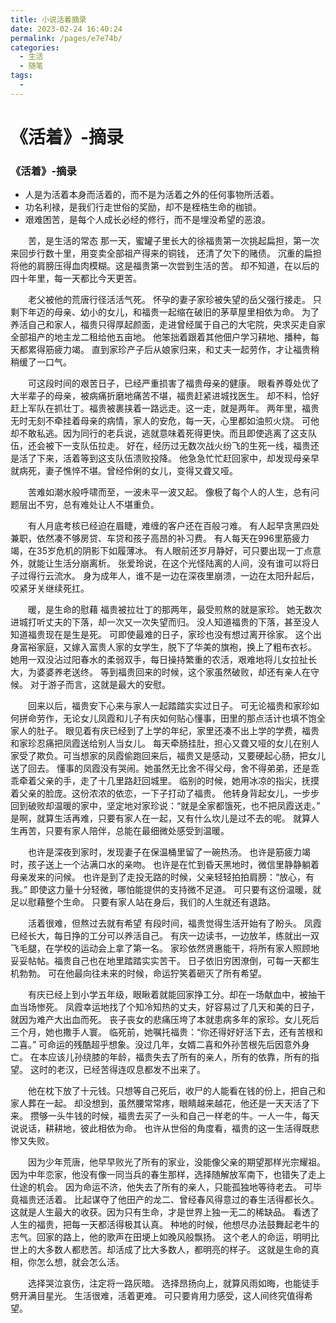 ```yaml
---
title: 小说活着摘录
date: 2023-02-24 16:40:24
permalink: /pages/e7e74b/
categories:
  - 生活
  - 随笔
tags:
  - 
---
```


# 《活着》-摘录

### 《活着》-摘录

- 人是为活着本身而活着的，而不是为活着之外的任何事物所活着。
- 功名利禄，是我们行走世俗的奖励，却不是桎梏生命的枷锁。
- 艰难困苦，是每个人成长必经的修行，而不是埋没希望的恶浪。

  苦，是生活的常态 那一天，蜜罐子里长大的徐福贵第一次挑起扁担，第一次来回步行数十里，用变卖全部祖产得来的铜钱， 还清了欠下的赌债。 沉重的扁担将他的肩膀压得血肉模糊。这是福贵第一次尝到生活的苦。 却不知道，在以后的四十年里，每一天都比今天更苦。

  老父被他的荒唐行径活活气死。 怀孕的妻子家珍被失望的岳父强行接走。 只剩下年迈的母亲、幼小的女儿，和福贵一起缩在破旧的茅草屋里相依为命。 为了养活自己和家人，福贵只得厚起颜面，走进曾经属于自己的大宅院，央求买走自家全部祖产的地主龙二租给他五亩地。 他笨拙着跟着其他佃户学习耕地、播种，每天都累得筋疲力竭。 直到家珍产子后从娘家归来，和丈夫一起劳作，才让福贵稍稍缓了一口气。

  可这段时间的艰苦日子，已经严重损害了福贵母亲的健康。 眼看养尊处优了大半辈子的母亲，被病痛折磨地痛苦不堪，福贵赶紧进城找医生。 却不料，恰好赶上军队在抓壮丁。福贵被裹挟着一路远走。这一走，就是两年。 两年里，福贵无时无刻不牵挂着母亲的病情，家人的安危，每一天，心里都如油煎火烧。 可他却不敢私逃。因为同行的老兵说，逃就意味着死得更快。而且即使逃离了这支队伍，还会被下一支队伍拉走。 好在，经历过无数次战火纷飞的生死一线，福贵还是活了下来，活着等到这支队伍溃败投降。 他急急忙忙赶回家中，却发现母亲早就病死，妻子憔悴不堪。曾经伶俐的女儿，变得又聋又哑。

  苦难如潮水般呼啸而至，一波未平一波又起。 像极了每个人的人生，总有问题层出不穷，总有难处让人不堪重负。

  有人月底考核已经迫在眉睫，难缠的客户还在百般刁难。 有人起早贪黑四处兼职，依然凑不够房贷、车贷和孩子高昂的补习费。 有人每天在996里筋疲力竭，在35岁危机的阴影下如履薄冰。 有人眼前还岁月静好，可只要出现一丁点意外，就能让生活分崩离析。 张爱玲说，在这个光怪陆离的人间，没有谁可以将日子过得行云流水。 身为成年人，谁不是一边在深夜里崩溃，一边在太阳升起后，咬紧牙关继续死扛。

  暖，是生命的慰藉 福贵被拉壮丁的那两年，最受煎熬的就是家珍。 她无数次进城打听丈夫的下落，却一次又一次失望而归。 没人知道福贵的下落，甚至没人知道福贵现在是生是死。 可即使最难的日子，家珍也没有想过离开徐家。 这个出身富裕家庭，又嫁入富贵人家的女学生，脱下了华美的旗袍，换上了粗布衣衫。 她用一双没沾过阳春水的柔弱双手，每日操持繁重的农活，艰难地将儿女拉扯长大，为婆婆养老送终。 等到福贵回来的时候，这个家虽然破败，却还有亲人在守候。 对于游子而言，这就是最大的安慰。

  回来以后，福贵安下心来与家人一起踏踏实实过日子。 可无论福贵和家珍如何拼命劳作，无论女儿凤霞和儿子有庆如何贴心懂事，田里的那点活计也填不饱全家人的肚子。 眼见着有庆已经到了上学的年纪，家里还凑不出上学的学费，福贵和家珍忍痛把凤霞送给别人当女儿。 每天牵肠挂肚，担心又聋又哑的女儿在别人家受了欺负。可当想家的凤霞偷跑回来后，福贵又是感动，又要硬起心肠，把女儿送了回去。 懂事的凤霞没有哭闹。她虽然无比舍不得父母，舍不得弟弟，还是乖乖牵着父亲的手，走了十几里路赶回城里。 临别的时候，她用冰凉的指尖，抚摸着父亲的脸庞。这份浓浓的依恋，一下子打动了福贵。 他转身背起女儿，一步步回到破败却温暖的家中，坚定地对家珍说：“就是全家都饿死，也不把凤霞送走。” 是啊，就算生活再难，只要有家人在一起，又有什么坎儿是过不去的呢。 就算人生再苦，只要有家人陪伴，总能在最细微处感受到温暖。

  也许是深夜到家时，发现妻子在保温桶里留了一碗热汤。 也许是筋疲力竭时，孩子送上一个沾满口水的亲吻。 也许是在忙到昏天黑地时，微信里静静躺着母亲发来的问候。 也许是到了走投无路的时候，父亲轻轻拍拍肩膀：“放心，有我。” 即使这力量十分轻微，哪怕能提供的支持微不足道。 可只要有这份温暖，就足以慰藉整个生命。 只要有家人站在身后，我们的人生就还有退路。

  活着很难，但熬过去就有希望 有段时间，福贵觉得生活开始有了盼头。 凤霞已经长大，每日挣的工分可以养活自己。 有庆一边读书，一边放羊，练就出一双飞毛腿，在学校的运动会上拿了第一名。 家珍依然贤惠能干，将所有家人照顾地妥妥帖帖。福贵自己也在地里踏踏实实苦干。 日子依旧穷困潦倒，可每一天都生机勃勃。 可在他最向往未来的时候，命运狞笑着砸灭了所有希望。

  有庆已经上到小学五年级，眼瞅着就能回家挣工分。却在一场献血中，被抽干血当场惨死。 凤霞幸运地找了个知冷知热的丈夫，好容易过了几天和美的日子，就因为难产大出血而死。 丧子丧女的悲痛压垮了本就患病多年的家珍。女儿死后三个月，她也撒手人寰。 临死前，她嘱托福贵：“你还得好好活下去，还有苦根和二喜。” 可命运的残酷超乎想象。没过几年，女婿二喜和外孙苦根先后因意外身亡。 在本应该儿孙绕膝的年龄，福贵失去了所有的亲人，所有的依靠，所有的指望。 这时的老汉，已经苦得连叹息都发不出来了。

  他在枕下放了十元钱。只想等自己死后，收尸的人能看在钱的份上，把自己和家人葬在一起。 却没想到，虽然腰常常疼，眼睛越来越花，他还是一天天活了下来。 攒够一头牛钱的时候，福贵去买了一头和自己一样老的牛。一人一牛，每天说说话，耕耕地，彼此相依为命。 也许从世俗的角度看，福贵的这一生活得既悲惨又失败。

  因为少年荒唐，他早早败光了所有的家业，没能像父亲的期望那样光宗耀祖。 因为中年恋家，他没有像一同当兵的春生那样，选择随解放军南下，也错失了走上仕途的机会。 因为命运不济，他失去了所有的亲人，只能孤独地等待老去。 可毕竟福贵还活着。 比起谋夺了他田产的龙二、曾经春风得意过的春生活得都长久。 这就是人生最大的收获。因为只有生命，才是世界上独一无二的稀缺品。 看透了人生的福贵，把每一天都活得极其认真。 种地的时候，他想尽办法鼓舞起老牛的志气。回家的路上，他的歌声在田埂上如晚风般飘扬。 这个老人的命运，明明比世上的大多数人都悲苦。却活成了比大多数人，都明亮的样子。 这就是生命的真相，你怎么想，就会怎么活。

  选择哭泣哀伤，注定将一路灰暗。 选择昂扬向上，就算风雨如晦，也能徒手劈开满目星光。 生活很难，活着更难。 可只要肯用力感受，这人间终究值得希望。
